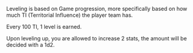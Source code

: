 Leveling is based on Game progression, more specifically based on how much TI (Territorial Influence) the player team has.

Every 100 TI, 1 level is earned.

Upon leveling up, you are allowed to increase 2 stats, the amount will be decided with a 1d2.

